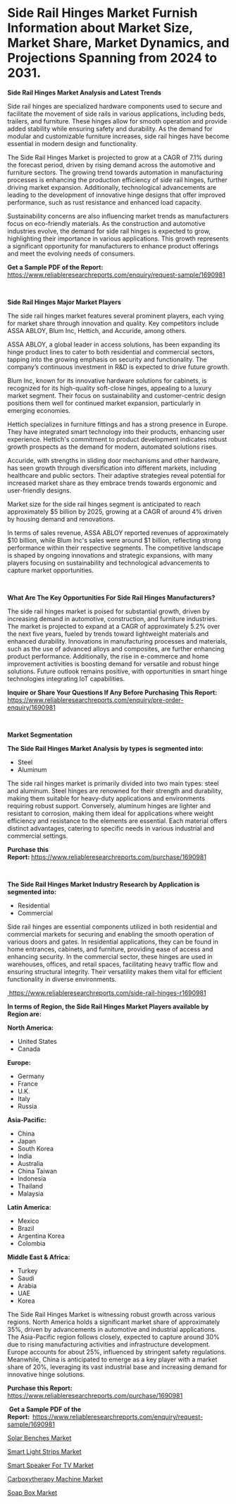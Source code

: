 <p><h1>Side Rail Hinges Market Furnish Information about Market Size, Market Share, Market Dynamics, and Projections Spanning from 2024 to 2031.</h1></p><p><strong>Side Rail Hinges Market Analysis and Latest Trends</strong></p>
<p><p>Side rail hinges are specialized hardware components used to secure and facilitate the movement of side rails in various applications, including beds, trailers, and furniture. These hinges allow for smooth operation and provide added stability while ensuring safety and durability. As the demand for modular and customizable furniture increases, side rail hinges have become essential in modern design and functionality.</p><p>The Side Rail Hinges Market is projected to grow at a CAGR of 7.1% during the forecast period, driven by rising demand across the automotive and furniture sectors. The growing trend towards automation in manufacturing processes is enhancing the production efficiency of side rail hinges, further driving market expansion. Additionally, technological advancements are leading to the development of innovative hinge designs that offer improved performance, such as rust resistance and enhanced load capacity.</p><p>Sustainability concerns are also influencing market trends as manufacturers focus on eco-friendly materials. As the construction and automotive industries evolve, the demand for side rail hinges is expected to grow, highlighting their importance in various applications. This growth represents a significant opportunity for manufacturers to enhance product offerings and meet the evolving needs of consumers.</p></p>
<p><strong>Get a Sample PDF of the Report:&nbsp;</strong> <a href="https://www.reliableresearchreports.com/enquiry/request-sample/1690981?utm_campaign=1621&utm_medium=2&utm_source=Github&utm_content=ia&utm_term=17102024&utm_id=side-rail-hinges">https://www.reliableresearchreports.com/enquiry/request-sample/1690981</a></p>
<p>&nbsp;</p>
<p><strong>Side Rail Hinges Major Market Players</strong></p>
<p><p>The side rail hinges market features several prominent players, each vying for market share through innovation and quality. Key competitors include ASSA ABLOY, Blum Inc, Hettich, and Accuride, among others. </p><p>ASSA ABLOY, a global leader in access solutions, has been expanding its hinge product lines to cater to both residential and commercial sectors, tapping into the growing emphasis on security and functionality. The company’s continuous investment in R&D is expected to drive future growth.</p><p>Blum Inc, known for its innovative hardware solutions for cabinets, is recognized for its high-quality soft-close hinges, appealing to a luxury market segment. Their focus on sustainability and customer-centric design positions them well for continued market expansion, particularly in emerging economies.</p><p>Hettich specializes in furniture fittings and has a strong presence in Europe. They have integrated smart technology into their products, enhancing user experience. Hettich's commitment to product development indicates robust growth prospects as the demand for modern, automated solutions rises.</p><p>Accuride, with strengths in sliding door mechanisms and other hardware, has seen growth through diversification into different markets, including healthcare and public sectors. Their adaptive strategies reveal potential for increased market share as they embrace trends towards ergonomic and user-friendly designs.</p><p>Market size for the side rail hinges segment is anticipated to reach approximately $5 billion by 2025, growing at a CAGR of around 4% driven by housing demand and renovations.</p><p>In terms of sales revenue, ASSA ABLOY reported revenues of approximately $10 billion, while Blum Inc's sales were around $1 billion, reflecting strong performance within their respective segments. The competitive landscape is shaped by ongoing innovations and strategic expansions, with many players focusing on sustainability and technological advancements to capture market opportunities.</p></p>
<p>&nbsp;</p>
<p><strong>What Are The Key Opportunities For Side Rail Hinges Manufacturers?</strong></p>
<p><p>The side rail hinges market is poised for substantial growth, driven by increasing demand in automotive, construction, and furniture industries. The market is projected to expand at a CAGR of approximately 5.2% over the next five years, fueled by trends toward lightweight materials and enhanced durability. Innovations in manufacturing processes and materials, such as the use of advanced alloys and composites, are further enhancing product performance. Additionally, the rise in e-commerce and home improvement activities is boosting demand for versatile and robust hinge solutions. Future outlook remains positive, with opportunities in smart hinge technologies integrating IoT capabilities.</p></p>
<p><strong>Inquire or Share Your Questions If Any Before Purchasing This Report:</strong> <a href="https://www.reliableresearchreports.com/enquiry/pre-order-enquiry/1690981?utm_campaign=1621&utm_medium=2&utm_source=Github&utm_content=ia&utm_term=17102024&utm_id=side-rail-hinges">https://www.reliableresearchreports.com/enquiry/pre-order-enquiry/1690981</a></p>
<p>&nbsp;</p>
<p><strong>Market Segmentation</strong></p>
<p><strong>The Side Rail Hinges Market Analysis by types is segmented into:</strong></p>
<p><ul><li>Steel</li><li>Aluminum</li></ul></p>
<p><p>The side rail hinges market is primarily divided into two main types: steel and aluminum. Steel hinges are renowned for their strength and durability, making them suitable for heavy-duty applications and environments requiring robust support. Conversely, aluminum hinges are lighter and resistant to corrosion, making them ideal for applications where weight efficiency and resistance to the elements are essential. Each material offers distinct advantages, catering to specific needs in various industrial and commercial settings.</p></p>
<p><strong>Purchase this Report:&nbsp;</strong><a href="https://www.reliableresearchreports.com/purchase/1690981?utm_campaign=1621&utm_medium=2&utm_source=Github&utm_content=ia&utm_term=17102024&utm_id=side-rail-hinges">https://www.reliableresearchreports.com/purchase/1690981</a></p>
<p>&nbsp;</p>
<p><strong>The Side Rail Hinges Market Industry Research by Application is segmented into:</strong></p>
<p><ul><li>Residential</li><li>Commercial</li></ul></p>
<p><p>Side rail hinges are essential components utilized in both residential and commercial markets for securing and enabling the smooth operation of various doors and gates. In residential applications, they can be found in home entrances, cabinets, and furniture, providing ease of access and enhancing security. In the commercial sector, these hinges are used in warehouses, offices, and retail spaces, facilitating heavy traffic flow and ensuring structural integrity. Their versatility makes them vital for efficient functionality in diverse environments.</p></p>
<p><a href="https://www.reliableresearchreports.com/side-rail-hinges-r1690981?utm_campaign=1621&utm_medium=2&utm_source=Github&utm_content=ia&utm_term=17102024&utm_id=side-rail-hinges">&nbsp;https://www.reliableresearchreports.com/side-rail-hinges-r1690981</a></p>
<p><strong>In terms of Region, the Side Rail Hinges Market Players available by Region are:</strong></p>
<p>
    <p> <strong> North America: </strong>
        <ul>
            <li>United States</li>
            <li>Canada</li>
        </ul>
        </p> 
    <p> <strong> Europe: </strong>
        <ul>
            <li>Germany</li>
            <li>France</li>
            <li>U.K.</li>
            <li>Italy</li>
            <li>Russia</li>
        </ul>
        </p> 
    <p> <strong> Asia-Pacific: </strong>
        <ul>
            <li>China</li>
            <li>Japan</li>
            <li>South Korea</li>
            <li>India</li>
            <li>Australia</li>
            <li>China Taiwan</li>
            <li>Indonesia</li>
            <li>Thailand</li>
            <li>Malaysia</li>
        </ul>
        </p> 
    <p> <strong> Latin America: </strong>
        <ul>
            <li>Mexico</li>
            <li>Brazil</li>
            <li>Argentina Korea</li>
            <li>Colombia</li>
        </ul>
        </p> 
    <p> <strong> Middle East & Africa: </strong>
        <ul>
            <li>Turkey</li>
            <li>Saudi</li>
            <li>Arabia</li>
            <li>UAE</li>
            <li>Korea</li>
        </ul>
    </p>
    </p>
<p><p>The Side Rail Hinges Market is witnessing robust growth across various regions. North America holds a significant market share of approximately 35%, driven by advancements in automotive and industrial applications. The Asia-Pacific region follows closely, expected to capture around 30% due to rising manufacturing activities and infrastructure development. Europe accounts for about 25%, influenced by stringent safety regulations. Meanwhile, China is anticipated to emerge as a key player with a market share of 20%, leveraging its vast industrial base and increasing demand for innovative hinge solutions.</p></p>
<p><strong>Purchase this Report: </strong><a href="https://www.reliableresearchreports.com/purchase/1690981?utm_campaign=1621&utm_medium=2&utm_source=Github&utm_content=ia&utm_term=17102024&utm_id=side-rail-hinges">https://www.reliableresearchreports.com/purchase/1690981</a></p>
<p>&nbsp;<strong>Get a Sample PDF of the Report:&nbsp;&nbsp;</strong><a href="https://www.reliableresearchreports.com/enquiry/request-sample/1690981?utm_campaign=1621&utm_medium=2&utm_source=Github&utm_content=ia&utm_term=17102024&utm_id=side-rail-hinges">https://www.reliableresearchreports.com/enquiry/request-sample/1690981</a></p>
<p><strong></strong></p>
<p><p><a href="https://www.linkedin.com/pulse/investing-solar-benches-market-trends-leading-products-regional-pppae?utm_campaign=1621&utm_medium=2&utm_source=Github&utm_content=ia&utm_term=17102024&utm_id=side-rail-hinges">Solar Benches Market</a></p><p><a href="https://www.linkedin.com/pulse/decoding-smart-light-strips-market-signals-growth-algorithms-ym6ne?utm_campaign=1621&utm_medium=2&utm_source=Github&utm_content=ia&utm_term=17102024&utm_id=side-rail-hinges">Smart Light Strips Market</a></p><p><a href="https://www.linkedin.com/pulse/strategic-roadmap-global-smart-speaker-tv-market-insights-orj4e?utm_campaign=1621&utm_medium=2&utm_source=Github&utm_content=ia&utm_term=17102024&utm_id=side-rail-hinges">Smart Speaker For TV Market</a></p><p><a href="https://github.com/MariaWashington76/Market-Research-Report-List-1/blob/main/carboxytherapy-machine-market.md?utm_campaign=1621&utm_medium=2&utm_source=Github&utm_content=ia&utm_term=17102024&utm_id=side-rail-hinges">Carboxytherapy Machine Market</a></p><p><a href="https://www.linkedin.com/pulse/soap-box-market-segmentation-in-depth-analysis-household-ejjie?utm_campaign=1621&utm_medium=2&utm_source=Github&utm_content=ia&utm_term=17102024&utm_id=side-rail-hinges">Soap Box Market</a></p></p>